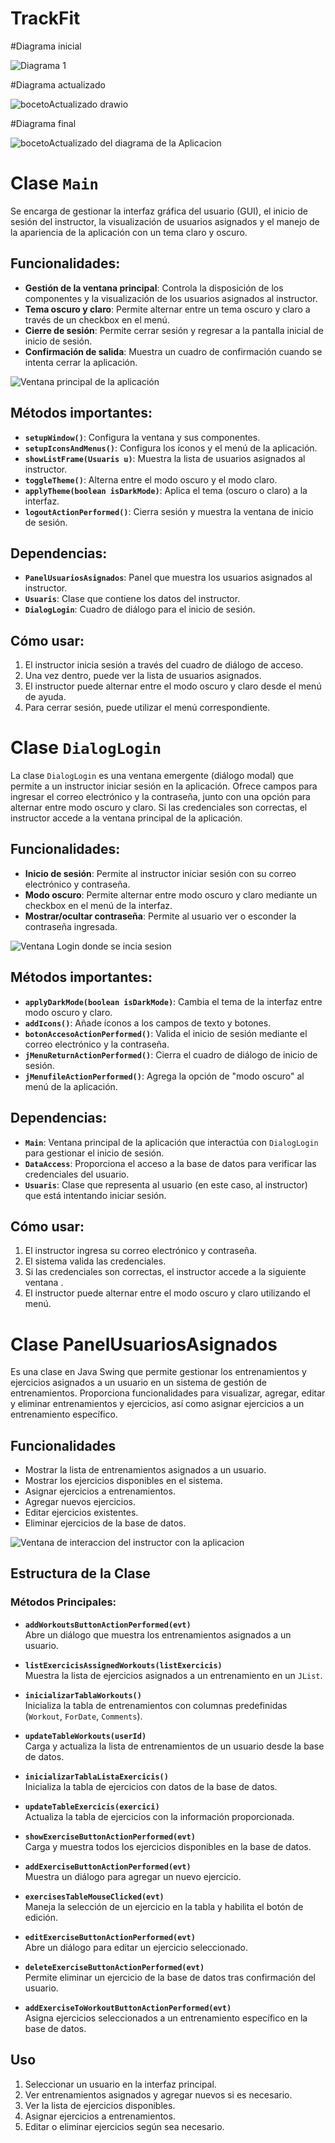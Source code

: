 # TrackFit


#Diagrama inicial 

![Diagrama 1](https://github.com/user-attachments/assets/932ead64-ac80-4a71-8245-df723d936a09)


#Diagrama actualizado 

![bocetoActualizado drawio](https://github.com/user-attachments/assets/79e8306e-c768-477e-b6c3-37c5483a5581)

#Diagrama final

![bocetoActualizado del diagrama de la Aplicacion](https://github.com/user-attachments/assets/e44d1299-eb0e-41c0-92bd-516b021823f8)


# Clase `Main`
Se encarga de gestionar la interfaz gráfica del usuario (GUI), el inicio de sesión del instructor, la visualización de usuarios asignados y el manejo de la apariencia de la aplicación con un tema claro y oscuro.
## Funcionalidades:
- **Gestión de la ventana principal**: Controla la disposición de los componentes y la visualización de los usuarios asignados al instructor.
- **Tema oscuro y claro**: Permite alternar entre un tema oscuro y claro a través de un checkbox en el menú.
- **Cierre de sesión**: Permite cerrar sesión y regresar a la pantalla inicial de inicio de sesión.
- **Confirmación de salida**: Muestra un cuadro de confirmación cuando se intenta cerrar la aplicación.


![Ventana principal de la aplicación ](https://github.com/user-attachments/assets/1e2157e8-95e8-4119-a304-1e97d78f905b)

## Métodos importantes:

- **`setupWindow()`**: Configura la ventana y sus componentes.
- **`setupIconsAndMenus()`**: Configura los íconos y el menú de la aplicación.
- **`showListFrame(Usuaris u)`**: Muestra la lista de usuarios asignados al instructor.
- **`toggleTheme()`**: Alterna entre el modo oscuro y el modo claro.
- **`applyTheme(boolean isDarkMode)`**: Aplica el tema (oscuro o claro) a la interfaz.
- **`logoutActionPerformed()`**: Cierra sesión y muestra la ventana de inicio de sesión.

## Dependencias:
- **`PanelUsuariosAsignados`**: Panel que muestra los usuarios asignados al instructor.
- **`Usuaris`**: Clase que contiene los datos del instructor.
- **`DialogLogin`**: Cuadro de diálogo para el inicio de sesión.

## Cómo usar:
1. El instructor inicia sesión a través del cuadro de diálogo de acceso.
2. Una vez dentro, puede ver la lista de usuarios asignados.
3. El instructor puede alternar entre el modo oscuro y claro desde el menú de ayuda.
4. Para cerrar sesión, puede utilizar el menú correspondiente.



# Clase `DialogLogin`
La clase `DialogLogin` es una ventana emergente (diálogo modal) que permite a un instructor iniciar sesión en la aplicación. Ofrece campos para ingresar el correo electrónico y la contraseña, junto con una opción para alternar entre modo oscuro y claro. Si las credenciales son correctas, el instructor accede a la ventana principal de la aplicación. 

## Funcionalidades:
- **Inicio de sesión**: Permite al instructor iniciar sesión con su correo electrónico y contraseña.
- **Modo oscuro**: Permite alternar entre modo oscuro y claro mediante un checkbox en el menú de la interfaz.
- **Mostrar/ocultar contraseña**: Permite al usuario ver o esconder la contraseña ingresada.

![Ventana Login donde se incia sesion](https://github.com/user-attachments/assets/29cb9b9d-0827-48b6-9da9-4d48303a8f51)

## Métodos importantes:

- **`applyDarkMode(boolean isDarkMode)`**: Cambia el tema de la interfaz entre modo oscuro y claro.
- **`addIcons()`**: Añade íconos a los campos de texto y botones.
- **`botonAccesoActionPerformed()`**: Valida el inicio de sesión mediante el correo electrónico y la contraseña.
- **`jMenuReturnActionPerformed()`**: Cierra el cuadro de diálogo de inicio de sesión.
- **`jMenufileActionPerformed()`**: Agrega la opción de "modo oscuro" al menú de la aplicación.

## Dependencias:
- **`Main`**: Ventana principal de la aplicación que interactúa con `DialogLogin` para gestionar el inicio de sesión.
- **`DataAccess`**: Proporciona el acceso a la base de datos para verificar las credenciales del usuario.
- **`Usuaris`**: Clase que representa al usuario (en este caso, al instructor) que está intentando iniciar sesión.

## Cómo usar:
1. El instructor ingresa su correo electrónico y contraseña.
2. El sistema valida las credenciales.
3. Si las credenciales son correctas, el instructor accede a la siguiente ventana .
4. El instructor puede alternar entre el modo oscuro y claro utilizando el menú.



# Clase PanelUsuariosAsignados
Es una clase en Java Swing que permite gestionar los entrenamientos y ejercicios asignados a un usuario en un sistema de gestión de entrenamientos. Proporciona funcionalidades para visualizar, agregar, editar y eliminar entrenamientos y ejercicios, así como asignar ejercicios a un entrenamiento específico.

## Funcionalidades
- Mostrar la lista de entrenamientos asignados a un usuario.
- Mostrar los ejercicios disponibles en el sistema.
- Asignar ejercicios a entrenamientos.
- Agregar nuevos ejercicios.
- Editar ejercicios existentes.
- Eliminar ejercicios de la base de datos.

![Ventana de interaccion del instructor con la aplicacion](https://github.com/user-attachments/assets/37fa384f-a0b3-4e33-9c23-9e224525a695)

## Estructura de la Clase
### Métodos Principales:
- **`addWorkoutsButtonActionPerformed(evt)`**  
  Abre un diálogo que muestra los entrenamientos asignados a un usuario.

- **`listExercicisAssignedWorkouts(listExercicis)`**  
  Muestra la lista de ejercicios asignados a un entrenamiento en un `JList`.

- **`inicializarTablaWorkouts()`**  
  Inicializa la tabla de entrenamientos con columnas predefinidas (`Workout`, `ForDate`, `Comments`).

- **`updateTableWorkouts(userId)`**  
  Carga y actualiza la lista de entrenamientos de un usuario desde la base de datos.

- **`inicializarTablaListaExercicis()`**  
  Inicializa la tabla de ejercicios con datos de la base de datos.

- **`updateTableExercicis(exercici)`**  
  Actualiza la tabla de ejercicios con la información proporcionada.

- **`showExerciseButtonActionPerformed(evt)`**  
  Carga y muestra todos los ejercicios disponibles en la base de datos.

- **`addExerciseButtonActionPerformed(evt)`**  
  Muestra un diálogo para agregar un nuevo ejercicio.

- **`exercisesTableMouseClicked(evt)`**  
  Maneja la selección de un ejercicio en la tabla y habilita el botón de edición.

- **`editExerciseButtonActionPerformed(evt)`**  
  Abre un diálogo para editar un ejercicio seleccionado.

- **`deleteExerciseButtonActionPerformed(evt)`**  
  Permite eliminar un ejercicio de la base de datos tras confirmación del usuario.

- **`addExerciseToWorkoutButtonActionPerformed(evt)`**  
  Asigna ejercicios seleccionados a un entrenamiento específico en la base de datos.

## Uso
1. Seleccionar un usuario en la interfaz principal.
2. Ver entrenamientos asignados y agregar nuevos si es necesario.
3. Ver la lista de ejercicios disponibles.
4. Asignar ejercicios a entrenamientos.
5. Editar o eliminar ejercicios según sea necesario.
